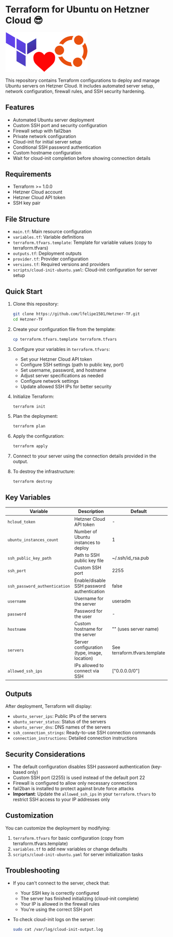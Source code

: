 # Terraform for Ubuntu on Hetzner Cloud :sunglasses:
<img src="https://raw.githubusercontent.com/lfelipe1501/lfelipe-projects/master/Terraform/TerraFUbuntu.svg" alt="tfubn-logo" width="256" />

This repository contains Terraform configurations to deploy and manage Ubuntu servers on Hetzner Cloud. It includes automated server setup, network configuration, firewall rules, and SSH security hardening.

## Features

- Automated Ubuntu server deployment
- Custom SSH port and security configuration
- Firewall setup with fail2ban
- Private network configuration
- Cloud-init for initial server setup
- Conditional SSH password authentication
- Custom hostname configuration
- Wait for cloud-init completion before showing connection details

## Requirements

- Terraform >= 1.0.0
- Hetzner Cloud account
- Hetzner Cloud API token
- SSH key pair

## File Structure

- `main.tf`: Main resource configuration
- `variables.tf`: Variable definitions
- `terraform.tfvars.template`: Template for variable values (copy to terraform.tfvars)
- `outputs.tf`: Deployment outputs
- `provider.tf`: Provider configuration
- `versions.tf`: Required versions and providers
- `scripts/cloud-init-ubuntu.yaml`: Cloud-init configuration for server setup

## Quick Start

1. Clone this repository:

   ```bash
   git clone https://github.com/lfelipe1501/Hetzner-TF.git
   cd Hetzner-TF
   ```

2. Create your configuration file from the template:

   ```bash
   cp terraform.tfvars.template terraform.tfvars
   ```

3. Configure your variables in `terraform.tfvars`:
   - Set your Hetzner Cloud API token
   - Configure SSH settings (path to public key, port)
   - Set username, password, and hostname
   - Adjust server specifications as needed
   - Configure network settings
   - Update allowed SSH IPs for better security

4. Initialize Terraform:

   ```bash
   terraform init
   ```

5. Plan the deployment:

   ```bash
   terraform plan
   ```

6. Apply the configuration:

   ```bash
   terraform apply
   ```

7. Connect to your server using the connection details provided in the output.

8. To destroy the infrastructure:

   ```bash
   terraform destroy
   ```

## Key Variables

| Variable | Description | Default |
|----------|-------------|---------|
| `hcloud_token` | Hetzner Cloud API token | - |
| `ubuntu_instances_count` | Number of Ubuntu instances to deploy | 1 |
| `ssh_public_key_path` | Path to SSH public key file | ~/.ssh/id_rsa.pub |
| `ssh_port` | Custom SSH port | 2255 |
| `ssh_password_authentication` | Enable/disable SSH password authentication | false |
| `username` | Username for the server | useradm |
| `password` | Password for the user | - |
| `hostname` | Custom hostname for the server | "" (uses server name) |
| `servers` | Server configuration (type, image, location) | See terraform.tfvars.template |
| `allowed_ssh_ips` | IPs allowed to connect via SSH | ["0.0.0.0/0"] |

## Outputs

After deployment, Terraform will display:

- `ubuntu_server_ips`: Public IPs of the servers
- `ubuntu_server_status`: Status of the servers
- `ubuntu_server_dns`: DNS names of the servers
- `ssh_connection_strings`: Ready-to-use SSH connection commands
- `connection_instructions`: Detailed connection instructions

## Security Considerations

- The default configuration disables SSH password authentication (key-based only)
- Custom SSH port (2255) is used instead of the default port 22
- Firewall is configured to allow only necessary connections
- fail2ban is installed to protect against brute force attacks
- **Important**: Update the `allowed_ssh_ips` in your `terraform.tfvars` to restrict SSH access to your IP addresses only

## Customization

You can customize the deployment by modifying:

1. `terraform.tfvars` for basic configuration (copy from terraform.tfvars.template)
2. `variables.tf` to add new variables or change defaults
3. `scripts/cloud-init-ubuntu.yaml` for server initialization tasks

## Troubleshooting

- If you can't connect to the server, check that:
  - Your SSH key is correctly configured
  - The server has finished initializing (cloud-init complete)
  - Your IP is allowed in the firewall rules
  - You're using the correct SSH port

- To check cloud-init logs on the server:

  ```bash
  sudo cat /var/log/cloud-init-output.log
  ```
  
